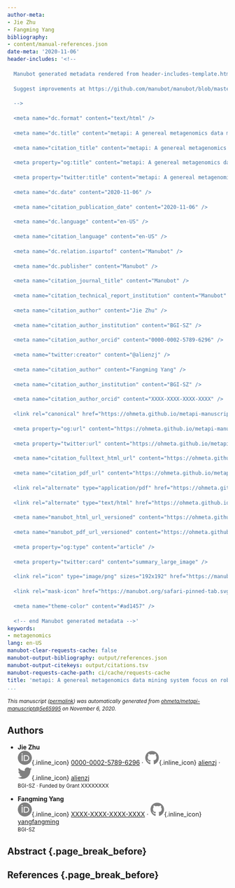 ```yaml
---
author-meta:
- Jie Zhu
- Fangming Yang
bibliography:
- content/manual-references.json
date-meta: '2020-11-06'
header-includes: '<!--

  Manubot generated metadata rendered from header-includes-template.html.

  Suggest improvements at https://github.com/manubot/manubot/blob/master/manubot/process/header-includes-template.html

  -->

  <meta name="dc.format" content="text/html" />

  <meta name="dc.title" content="metapi: A genereal metagenomics data mining system focus on robust microbiome research" />

  <meta name="citation_title" content="metapi: A genereal metagenomics data mining system focus on robust microbiome research" />

  <meta property="og:title" content="metapi: A genereal metagenomics data mining system focus on robust microbiome research" />

  <meta property="twitter:title" content="metapi: A genereal metagenomics data mining system focus on robust microbiome research" />

  <meta name="dc.date" content="2020-11-06" />

  <meta name="citation_publication_date" content="2020-11-06" />

  <meta name="dc.language" content="en-US" />

  <meta name="citation_language" content="en-US" />

  <meta name="dc.relation.ispartof" content="Manubot" />

  <meta name="dc.publisher" content="Manubot" />

  <meta name="citation_journal_title" content="Manubot" />

  <meta name="citation_technical_report_institution" content="Manubot" />

  <meta name="citation_author" content="Jie Zhu" />

  <meta name="citation_author_institution" content="BGI-SZ" />

  <meta name="citation_author_orcid" content="0000-0002-5789-6296" />

  <meta name="twitter:creator" content="@alienzj" />

  <meta name="citation_author" content="Fangming Yang" />

  <meta name="citation_author_institution" content="BGI-SZ" />

  <meta name="citation_author_orcid" content="XXXX-XXXX-XXXX-XXXX" />

  <link rel="canonical" href="https://ohmeta.github.io/metapi-manuscript/" />

  <meta property="og:url" content="https://ohmeta.github.io/metapi-manuscript/" />

  <meta property="twitter:url" content="https://ohmeta.github.io/metapi-manuscript/" />

  <meta name="citation_fulltext_html_url" content="https://ohmeta.github.io/metapi-manuscript/" />

  <meta name="citation_pdf_url" content="https://ohmeta.github.io/metapi-manuscript/manuscript.pdf" />

  <link rel="alternate" type="application/pdf" href="https://ohmeta.github.io/metapi-manuscript/manuscript.pdf" />

  <link rel="alternate" type="text/html" href="https://ohmeta.github.io/metapi-manuscript/v/5e659954cba5eb4470a97f82cd025d67f056b285/" />

  <meta name="manubot_html_url_versioned" content="https://ohmeta.github.io/metapi-manuscript/v/5e659954cba5eb4470a97f82cd025d67f056b285/" />

  <meta name="manubot_pdf_url_versioned" content="https://ohmeta.github.io/metapi-manuscript/v/5e659954cba5eb4470a97f82cd025d67f056b285/manuscript.pdf" />

  <meta property="og:type" content="article" />

  <meta property="twitter:card" content="summary_large_image" />

  <link rel="icon" type="image/png" sizes="192x192" href="https://manubot.org/favicon-192x192.png" />

  <link rel="mask-icon" href="https://manubot.org/safari-pinned-tab.svg" color="#ad1457" />

  <meta name="theme-color" content="#ad1457" />

  <!-- end Manubot generated metadata -->'
keywords:
- metagenomics
lang: en-US
manubot-clear-requests-cache: false
manubot-output-bibliography: output/references.json
manubot-output-citekeys: output/citations.tsv
manubot-requests-cache-path: ci/cache/requests-cache
title: 'metapi: A genereal metagenomics data mining system focus on robust microbiome research'
...
```







<small><em>
This manuscript
([permalink](https://ohmeta.github.io/metapi-manuscript/v/5e659954cba5eb4470a97f82cd025d67f056b285/))
was automatically generated
from [ohmeta/metapi-manuscript@5e65995](https://github.com/ohmeta/metapi-manuscript/tree/5e659954cba5eb4470a97f82cd025d67f056b285)
on November 6, 2020.
</em></small>

## Authors



+ **Jie Zhu**<br>
    ![ORCID icon](images/orcid.svg){.inline_icon}
    [0000-0002-5789-6296](https://orcid.org/0000-0002-5789-6296)
    · ![GitHub icon](images/github.svg){.inline_icon}
    [alienzj](https://github.com/alienzj)
    · ![Twitter icon](images/twitter.svg){.inline_icon}
    [alienzj](https://twitter.com/alienzj)<br>
  <small>
     BGI-SZ
     · Funded by Grant XXXXXXXX
  </small>

+ **Fangming Yang**<br>
    ![ORCID icon](images/orcid.svg){.inline_icon}
    [XXXX-XXXX-XXXX-XXXX](https://orcid.org/XXXX-XXXX-XXXX-XXXX)
    · ![GitHub icon](images/github.svg){.inline_icon}
    [yangfangming](https://github.com/yangfangming)<br>
  <small>
     BGI-SZ
  </small>



## Abstract {.page_break_before}




## References {.page_break_before}

<!-- Explicitly insert bibliography here -->
<div id="refs"></div>

